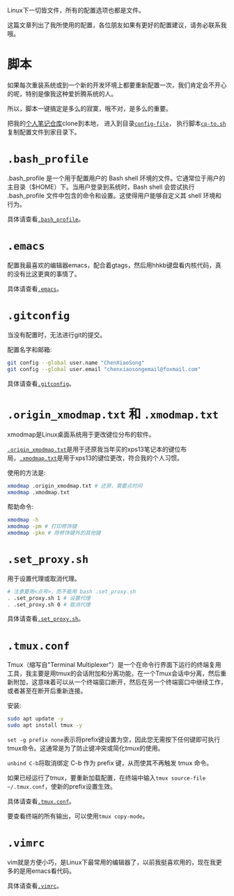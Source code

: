 Linux下一切皆文件，所有的配置选项也都是文件。

这篇文章列出了我所使用的配置，各位朋友如果有更好的配置建议，请务必联系我哦。

# 脚本

如果每次重装系统或到一个新的开发环境上都要重新配置一次，我们肯定会不开心的呢，特别是像我这种爱折腾系统的人。

所以，脚本一键搞定是多么的寂寞，哦不对，是多么的重要。

把我的[个人笔记仓库](https://gitee.com/chenxiaosonggitee/blog)clone到本地，
进入到目录[`config-file`](https://gitee.com/chenxiaosonggitee/blog/tree/master/course/gnu-linux/src/config-file)，
执行脚本[`cp-to.sh`](https://gitee.com/chenxiaosonggitee/blog/blob/master/course/gnu-linux/src/config-file/cp-to.sh)
复制配置文件到家目录下。

# `.bash_profile`

.bash_profile 是一个用于配置用户的 Bash shell 环境的文件。它通常位于用户的主目录（$HOME）下。当用户登录到系统时，Bash shell 会尝试执行 .bash_profile 文件中包含的命令和设置。这使得用户能够自定义其 shell 环境和行为。

具体请查看[`.bash_profile`](https://gitee.com/chenxiaosonggitee/blog/blob/master/course/gnu-linux/src/config-file/bash_profile)。

# `.emacs`

配置我最喜欢的编辑器emacs，配合着gtags，然后用hhkb键盘看内核代码，真的没有比这更爽的事情了。

具体请查看[`.emacs`](https://gitee.com/chenxiaosonggitee/blog/blob/master/course/gnu-linux/src/config-file/emacs)。

# `.gitconfig`

当没有配置时，无法进行git的提交。

配置名字和邮箱:
```sh
git config --global user.name "ChenXiaoSong"
git config --global user.email "chenxiaosongemail@foxmail.com"
```

具体请查看[`.gitconfig`](https://gitee.com/chenxiaosonggitee/blog/blob/master/course/gnu-linux/src/config-file/gitconfig)。

# `.origin_xmodmap.txt` 和 `.xmodmap.txt`

xmodmap是Linux桌面系统用于更改键位分布的软件。

[`.origin_xmodmap.txt`](https://gitee.com/chenxiaosonggitee/blog/blob/master/course/gnu-linux/src/config-file/origin_xmodmap.txt)是用于还原我当年买的xps13笔记本的键位布局，[`.xmodmap.txt`](https://gitee.com/chenxiaosonggitee/blog/blob/master/course/gnu-linux/src/config-file/xmodmap.txt)是用于xps13的键位更改，符合我的个人习惯。

使用的方法是:
```sh
xmodmap .origin_xmodmap.txt # 还原，需要点时间
xmodmap .xmodmap.txt
```

帮助命令:
```sh
xmodmap -h
xmodmap -pm # 打印修饰键
xmodmap -pke # 除修饰键外的其他键
```

# `.set_proxy.sh`

用于设置代理或取消代理。

```sh
# 注意要用<点号>，而不能用 bash .set_proxy.sh
. .set_proxy.sh 1 # 设置代理
. .set_proxy.sh 0 # 取消代理
```

具体请查看[`.set_proxy.sh`](https://gitee.com/chenxiaosonggitee/blog/blob/master/course/gnu-linux/src/config-file/set_proxy.sh)。

# `.tmux.conf`

Tmux（缩写自"Terminal Multiplexer"）是一个在命令行界面下运行的终端复用工具，我主要是用tmux的会话附加和分离功能，在一个Tmux会话中分离，然后重新附加，这意味着可以从一个终端窗口断开，然后在另一个终端窗口中继续工作，或者甚至在断开后重新连接。

安装:
```sh
sudo apt update -y
sudo apt install tmux -y
```

`set -g prefix none`表示将prefix键设置为空，因此您无需按下任何键即可执行tmux命令。这通常是为了防止键冲突或简化tmux的使用。

`unbind C-b`将取消绑定 C-b 作为 prefix 键，从而使其不再触发 tmux 命令。

如果已经运行了tmux，要重新加载配置，在终端中输入`tmux source-file ~/.tmux.conf`，使新的prefix设置生效。

具体请查看[`.tmux.conf`](https://gitee.com/chenxiaosonggitee/blog/blob/master/course/gnu-linux/src/config-file/tmux.conf)。

要查看终端的所有输出，可以使用`tmux copy-mode`。

# `.vimrc`

vim就是方便小巧，是Linux下最常用的编辑器了，以前我挺喜欢用的，现在我更多的是用emacs看代码。

具体请查看[`.vimrc`](https://gitee.com/chenxiaosonggitee/blog/blob/master/course/gnu-linux/src/config-file/vimrc)。
